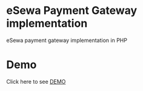 eSewa Payment Gateway implementation
====================================

eSewa payment gateway implementation in PHP

Demo
==
Click here to see [DEMO](http://esewademo.nilambar.com.np/)
